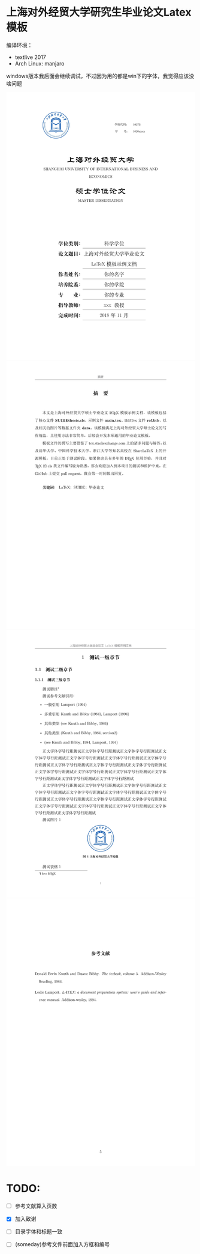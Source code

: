 


# 上海对外经贸大学研究生毕业论文Latex模板

编译环境：
- textlive 2017
- Arch Linux: manjaro

windows版本我后面会继续调试，不过因为用的都是win下的字体，我觉得应该没啥问题

![](./data/scrshot/1.jpg) ![](./data/scrshot/2.jpg)
![](./data/scrshot/3.jpg) ![](./data/scrshot/4.jpg)

# TODO:

- [ ] 参考文献算入页数
- [x] 加入致谢
- [ ] 目录字体和标题一致
- [ ] (someday)参考文件前面加入方框和编号

